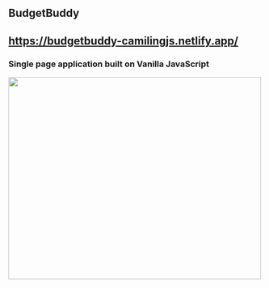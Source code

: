 ## BudgetBuddy
## https://budgetbuddy-camilingjs.netlify.app/
### Single page application built on Vanilla JavaScript
<img src="https://media.giphy.com/media/UuqNO2hgbAMK4T6K57/giphy.gif" width="500" height="400" />
